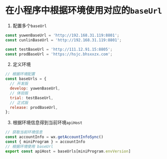 # 在小程序中根据环境使用对应的`baseUrl`

1. 配置多个`baseUrl`

```js
const yuwenBaseUrl = 'http://192.168.31.119:8801';
const cunlinBaseUrl = 'http://192.168.31.119:8801';

const testBaseUrl = 'http://111.12.91.15:8805';
const prodBaseUrl = 'https://hsjc.bhsxxzx.com';
```

2. 定义环境

```js
// 根据环境配置
const baseUrls = {
  // 开发版
  develop: yuwenBaseUrl,
  // 体验版
  trial: testBaseUrl,
  // 正式版
  release: prodBaseUrl,
};
```

3. 根据环境信息得到当前环境`apiHost`
```js
// 获取当前环境信息
const accountInfo = wx.getAccountInfoSync()
const { miniProgram } = accountInfo
// 根据环境使用 baseUrl
export const apiHost = baseUrls[miniProgram.envVersion]
```

